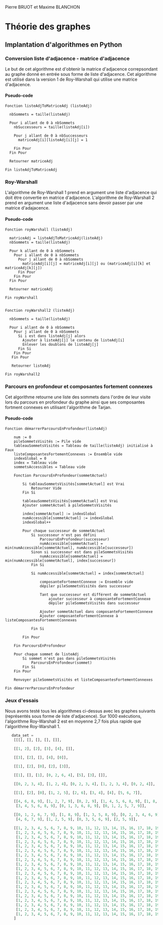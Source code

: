 Pierre BRUOT et Maxime BLANCHON
# Théorie des graphes 
## Implantation d'algorithmes en Python

### Conversion liste d'adjacence - matrice d'adjacence

Le but de cet algorithme est d'obtenir la matrice d'adjacence correpsondant au graphe donné en entrée sous forme de liste d'adjacence. Cet algorithme est utilisé dans la version 1 de Roy-Warshall qui utilise une matrice d'adjacence. 

#### Pseudo-code

```
Fonction listeAdjToMatriceAdj (listeAdj)
  
  nbSommets = taille(listeAdj)
  
  Pour i allant de 0 à nbSommets
    nbSuccesseurs = taille(listeAdj[i])
  
    Pour j allant de 0 à nbSuccesseurs
      matriceAdj[i][listeAdj[i][j] = 1
      
    Fin Pour 
  Fin Pour
  
  Retourner matriceAdj

Fin listeAdjToMatriceAdj
```

### Roy-Warshall

L'algorithme de Roy-Warshall 1 prend en argument une liste d'adjacence qui doit être convertie en matrice d'adjacence.
L'algorithme de Roy-Warshall 2 prend en argument une liste d'adjacence sans devoir passer par une matrice d'adajacence.

#### Pseudo-code
```
Fonction royWarshall (listeAdj)
  
  matriceAdj = listeAdjToMatriceAdj(listeAdj)
  nbSommets = taille(listeAdj)
  
  Pour k allant de 0 à nbSommets
    Pour i allant de 0 à nbSommets
      Pour j allant de 0 à nbSommets
        matriceAdj[i][j] = matriceAdj[i][j] ou (matriceAdj[i][k] et matriceAdj[k][j])
      Fin Pour
    Fin Pour
  Fin Pour

  Retourner matriceAdj
 
Fin royWarshall


Fonction royWarshall2 (listeAdj)

  nbSommets = taille(listeAdj)
  
  Pour i allant de 0 à nbSommets
    Pour j allant de 0 à nbSommets
      Si i est dans listeAdj[j] alors
        Ajouter à listeAdj[j] le contenu de listeAdj[i]
        Enlever les doublons de listeAdj[j]
      Fin Si
    Fin Pour
   Fin Pour
   
   Retourner listeAdj
   
Fin royWarshall2
```

### Parcours en profondeur et composantes fortement connexes

Cet algorithme retourne une liste des sommets dans l'ordre de leur visite lors du parcours en profondeur du graphe ainsi que ses composantes fortment connexes en utilisant l'algorithme de Tarjan.

#### Pseudo-code
```
Fonction démarrerParcoursEnProfondeur(listeAdj)

    num := 0
    pileSommetsVisités := Pile vide
    tableauSommetsVisités = Tableau de taille(listeAdj) initialisé à Faux
    listeComposantesFortementConnexes := Ensemble vide
    indexGlobal = 0
    index = Tableau vide
    sommetsAccessibles = Tableau vide

    Fonction ParcoursEnProfondeur(sommetActuel)

        Si tableauSommetsVisités[sommetActuel] est Vrai
            Retourner Vide
        Fin Si

        tableauSommetsVisités[sommetActuel] est Vrai
        Ajouter sommetActuel à pileSommetsVisités 

        index[sommetActuel] := indexGlobal
        numAccessible[sommetActuel] := indexGlobal
        indexGlobal++

        Pour chaque successeur de sommetActuel
            Si successeur n'est pas défini
                ParcoursEnProfondeur(successeur)
                numAccessible[sommetActuel] = min(numAccessible[sommetActuel], numAccessible[successeur])
            Sinon si successeur est dans pileSommetsVisités
                numAccessible[sommetActuel] = min(numAccessible[sommetActuel], index[successeur])
            Fin Si

            Si numAccessible[sommetActuel] = index[sommetActuel]

                composanteFortementConnexe := Ensemble vide
                dépiler pileSommetsVisités dans successeur 

                Tant que successeur est différent de sommetActuel
                    ajouter successeur à composanteFortementConnexe
                    dépiler pileSommetsVisités dans successeur

                Ajouter sommetActuel dans composanteFortementConnexe
                Ajouter composanteFortementConnexe à listeComposantesFortementConnexes

            Fin Si

        Fin Pour

    Fin ParcoursEnProfondeur

    Pour chaque sommet de listeAdj
        Si sommet n'est pas dans pileSommetsVisités
            ParcoursEnProfondeur(sommet)
        Fin Si
    Fin Pour

    Renvoyer pileSommetsVisités et listeComposantesFortementConnexes

Fin démarrerParcoursEnProfondeur
```

### Jeux d'essais

Nous avons testé tous les algorithmes ci-dessus avec les graphes suivants (représentés sous forme de liste d'adjacence).
Sur 1000 exécutions, l'algorithme Roy-Warshall 2 est en moyenne 2,7 fois plus rapide que l'algorithme Roy-Warshall 1.

```python
   data_set = 
    [[[], [], [], [], []],

    [[1, 2], [2], [3], [4], []],

    [[3], [2], [], [4], [0]],

    [[1], [2], [0], [2], [3]],

    [[1], [], [1], [0, 2, 6, 4], [5], [3], []],

    [[0, 2, 3, 4], [1, 2, 4], [0, 2, 3, 4], [1, 2, 3, 4], [0, 2, 4]],

    [[1], [2], [0], [1, 2, 5], [2, 6], [3, 4], [4], [5, 6, 7]],

    [[4, 6, 8, 9], [1, 2, 7, 9], [0, 2, 9], [1, 4, 5, 6, 8, 9], [1, 8, 9], [3, 4, 6, 9], [2, 3, 5, 6, 8, 9],
     [3, 4, 5, 6, 8, 9], [0, 1, 3, 6, 8, 9], [0, 1, 2, 5, 7, 9]],

    [[0, 1, 2, 6, 7, 9], [1, 8, 9], [1, 3, 5, 8, 9], [0, 2, 3, 4, 6, 9], [1, 3, 4, 7, 9], [1, 4, 9],
     [4, 6, 7, 9], [1, 2, 5, 9], [0, 3, 5, 6, 9], [2, 5, 9]],

    [[1, 2, 3, 4, 5, 6, 7, 8, 9, 10, 11, 12, 13, 14, 15, 16, 17, 18, 19],
     [1, 2, 3, 4, 5, 6, 7, 8, 9, 10, 11, 12, 13, 14, 15, 16, 17, 18, 19],
     [1, 2, 3, 4, 5, 6, 7, 8, 9, 10, 11, 12, 13, 14, 15, 16, 17, 18, 19],
     [1, 2, 3, 4, 5, 6, 7, 8, 9, 10, 11, 12, 13, 14, 15, 16, 17, 18, 19],
     [1, 2, 3, 4, 5, 6, 7, 8, 9, 10, 11, 12, 13, 14, 15, 16, 17, 18, 19],
     [1, 2, 3, 4, 5, 6, 7, 8, 9, 10, 11, 12, 13, 14, 15, 16, 17, 18, 19],
     [1, 2, 3, 4, 5, 6, 7, 8, 9, 10, 11, 12, 13, 14, 15, 16, 17, 18, 19],
     [1, 2, 3, 4, 5, 6, 7, 8, 9, 10, 11, 12, 13, 14, 15, 16, 17, 18, 19],
     [1, 2, 3, 4, 5, 6, 7, 8, 9, 10, 11, 12, 13, 14, 15, 16, 17, 18, 19],
     [1, 2, 3, 4, 5, 6, 7, 8, 9, 10, 11, 12, 13, 14, 15, 16, 17, 18, 19],
     [1, 2, 3, 4, 5, 6, 7, 8, 9, 10, 11, 12, 13, 14, 15, 16, 17, 18, 19],
     [1, 2, 3, 4, 5, 6, 7, 8, 9, 10, 11, 12, 13, 14, 15, 16, 17, 18, 19],
     [1, 2, 3, 4, 5, 6, 7, 8, 9, 10, 11, 12, 13, 14, 15, 16, 17, 18, 19],
     [1, 2, 3, 4, 5, 6, 7, 8, 9, 10, 11, 12, 13, 14, 15, 16, 17, 18, 19],
     [1, 2, 3, 4, 5, 6, 7, 8, 9, 10, 11, 12, 13, 14, 15, 16, 17, 18, 19],
     [1, 2, 3, 4, 5, 6, 7, 8, 9, 10, 11, 12, 13, 14, 15, 16, 17, 18, 19],
     [1, 2, 3, 4, 5, 6, 7, 8, 9, 10, 11, 12, 13, 14, 15, 16, 17, 18, 19],
     [1, 2, 3, 4, 5, 6, 7, 8, 9, 10, 11, 12, 13, 14, 15, 16, 17, 18, 19],
     [1, 2, 3, 4, 5, 6, 7, 8, 9, 10, 11, 12, 13, 14, 15, 16, 17, 18, 19],
     [1, 2, 3, 4, 5, 6, 7, 8, 9, 10, 11, 12, 13, 14, 15, 16, 17, 18, 19]]
    ]


```
